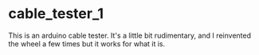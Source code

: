 # cable_tester_1
This is an arduino cable tester.
It's a little bit rudimentary, and I reinvented the wheel a few times
but it works for what it is.
